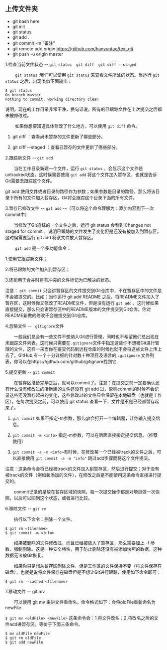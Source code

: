 ## 上传文件夹
* git bash here
* git init
* git status
* git add .
* git commit -m “备注”
* git remote add origin https://github.com/hanyuntao/text.git
* git push -u origin master

1.检查当前文件状态 --  `git status  git diff  git diff --staged` 

　　 `git status` :我们可以使用 `git status` 来查看文件所处的状态。当运行 `git status` 之后，出现类似下面输出：
```
$ git status
On branch master
nothing to commit, working directory clean
```
说明，现在的工作目录非常干净，换句话说，所有的已跟踪文件在上次提交之后都未被修改过。

　　 如果你想要知道具体修改了什么地方，可以使用 `git diff` 命令。

 1. git diff ：查看尚未暂存的文件更新了哪些部分。

 2. git diff --staged ：查看已暂存的文件更新了哪些部分。

2.跟踪新文件 --  `git add`

　　当在工作目录新建一个文件，运行 `git status` ，会显示这个文件是untracked状态。这时候需要使用 `git add`  将这个文件加入暂存区，也就是告诉Git需要去跟踪这个文件。

 git add 使用文件或者目录的路径作为参数；如果参数是目录的路径，那么将该目录下所有的文件加入暂存区，Git将会跟踪这个目录下面的所有文件。

3.暂存已修改文件 --  `git add`   --（可以将这个命令理解为：添加内容到下一次commit中）

　　当修改了Git追踪的一个文件之后，运行 git status 会看到 Changes not staged for commit ，说明已跟踪的文件发生了变化但是还没有被加入到暂存区，这时候需要运行 git add 将该文件放入暂存区。

　　 `git add` 是一个多功能命令：

1.使用它跟踪新文件；

2.将已跟踪的文件加入到暂存区；

3.还能用于合并时将有冲突的文件标记为已解决的状态。

注意： `git commit` 只会讲暂存区的文件提交到Git仓库中，不在暂存区中的文件是不会被提交的。比如：当你运行 git add README 之后，将README文件加入了暂存区，这时候你又修改了README文件，但是没有运行 `git add` ，这时候如果直接提交，那么只会讲暂存区中的README版本的文件提交到Git仓库。你对README新做的修改不会被提交到Git仓库。

4.忽略文件 -- `.gitignore`文件

　　一般我们总会有一些文件不想纳入Git进行管理，同时也不希望他们总出现在未跟踪文件列表。这时候只需要在`.gitignore`文件中指定这些你不想被Git进行管理的文件，这样一来当你在提交代码到远程仓库的时候也就不会将这些文件上传上去了。GitHub 有一个十分详细的针对数十种项目及语言的 `.gitignore` 文件列表，你可以在https://github.com/github/gitignore找到它.

5.提交更新 --  `git commit` 

 　　在暂存区准备完毕之后，就可以commit了。注意：在提交之前一定要确认还有什么没有修改过的活新建的文件还没有 git add 过，否则commit的时候不会记录这些还没暂存起来的变化，这些修改过的文件只会保留在本地磁盘（也就是工作区）。在每次提交之前，可以使用 git status 查看一下，文件是不是已经都暂存起来了。

1. `git commit` 如果不指定-m参数，那么git会打开一个编辑器，让你输入提交信息。

2. `git commit -m <info>`  指定-m参数，可以在后面直接指定提交信息。（推荐使用）

3. `git commit -a -m <info>`有时候，在修改某一个已经被track的文件之后，可以直接使用 `git commit -a -m "info"` 跳过add步骤而将这个文件提交。

注意：这条命令会将已经被track的文件加入到暂存区，然后进行提交；对于没有被track的文件（例如新添加的文件），在修改之后是不能使用这条命令直接进行提交的。

　　commit记录的是放在暂存区域的快照，每一次提交操作都是对项目做一次快照，以后可以回到这个状态，或者进行比较。

6.移除文件 --  `git rm` 

　　执行以下命令：删除一个文件。
```
$ git rm <filename>
$ git commit -m <info>
```
　　如果被删除的文件修改过，而且已经被放入了暂存区，那么需要加上 -f 参数，强制删除。这是一种安全特性，用于防止删除还没有被添加快照的数据，这种数据无法被Git恢复。

　　如果你只是想从暂存区删除文件，但是工作区的文件保持不变（将文件保存在磁盘），也就是说将文件保存在磁盘但是不想让Git进行跟踪，使用如下命令即可：
```
$ git rm --cached <filename>
```
7.移动文件 --  git mv 

　　可以使用 git mv 来讲文件重命名。命令格式如下：会将oldFile重新命名为newFile

`$ git mv <oldFile> <newFile>`
这条命令会：1.将文件改名；2.将改名之后的文件add进暂存区。等价于下面三条命令。
```
$ mv oldFile newFile
$ git rm oldFile
$ git add newFile
```
 